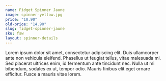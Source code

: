 ```yaml
---
name: Fidget Spinner Jaune
image: spinner-yellow.jpg
price: "10.90"
old-price: "14.90"
slug: fidget-spinner-jaune
sku: fsw
layout: spinner-details
---
```

Lorem ipsum dolor sit amet, consectetur adipiscing elit. Duis ullamcorper ante non vehicula eleifend.
Phasellus ut feugiat tellus, vitae malesuada mi. Sed placerat ultrices enim, id fermentum ante tincidunt nec.
Nulla ut mi bibendum, sodales ex ut, tempor odio. Mauris finibus elit eget ornare efficitur. Fusce a mauris vitae lorem.